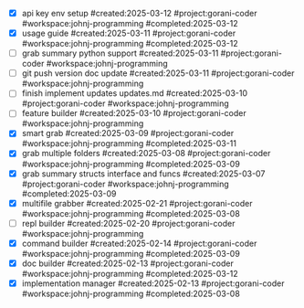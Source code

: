 - [x] api key env setup #created:2025-03-12 #project:gorani-coder #workspace:johnj-programming #completed:2025-03-12
- [x] usage guide #created:2025-03-11 #project:gorani-coder #workspace:johnj-programming #completed:2025-03-12
- [ ] grab summary python support #created:2025-03-11 #project:gorani-coder #workspace:johnj-programming
- [ ] git push version doc update #created:2025-03-11 #project:gorani-coder #workspace:johnj-programming
- [ ] finish implement updates updates.md #created:2025-03-10 #project:gorani-coder #workspace:johnj-programming
- [ ] feature builder #created:2025-03-10 #project:gorani-coder #workspace:johnj-programming
- [x] smart grab #created:2025-03-09 #project:gorani-coder #workspace:johnj-programming #completed:2025-03-11
- [x] grab multiple folders #created:2025-03-08 #project:gorani-coder #workspace:johnj-programming #completed:2025-03-09
- [x] grab summary structs interface and funcs #created:2025-03-07 #project:gorani-coder #workspace:johnj-programming #completed:2025-03-09
- [x] multifile grabber #created:2025-02-21 #project:gorani-coder #workspace:johnj-programming #completed:2025-03-08
- [ ] repl builder #created:2025-02-20 #project:gorani-coder #workspace:johnj-programming
- [x] command builder #created:2025-02-14 #project:gorani-coder #workspace:johnj-programming #completed:2025-03-09
- [x] doc builder #created:2025-02-13 #project:gorani-coder #workspace:johnj-programming #completed:2025-03-12
- [x] implementation manager #created:2025-02-13 #project:gorani-coder #workspace:johnj-programming #completed:2025-03-08